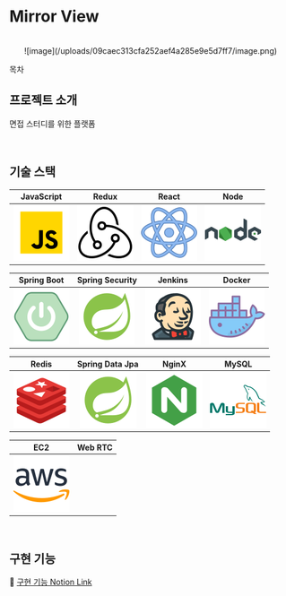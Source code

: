 # Mirror View

<p align="center">
  <br>
  ![image](/uploads/09caec313cfa252aef4a285e9e5d7ff7/image.png)
  <br>
</p>

목차

## 프로젝트 소개

<p align="justify">
면접 스터디를 위한 플랫폼
</p>

<br>

## 기술 스택

| JavaScript |       Redux        |  React   |  Node   |
| :--------: |:------------------:| :------: | :-----: |
|   ![js.png](img/js.png)   | ![](img/redux.png) |![img.png](img/react.png)|![img.png](img/node.png)|


|           Spring Boot            |           Spring  Security           |         Jenkins         | Docker  |
|:--------------------------------:|:------------------------------------:|:-----------------------:|:-------:|
|![springboot.png](img/springboot.png)|![img_2.png](img/security.png)| ![img_1.png](img/jenkins.png) |![img.png](img/docker.png)|


|                 Redis                 |        Spring  Data Jpa        |           NginX            |            MySQL            |
|:-------------------------------------:|:------------------------------:|:--------------------------:|:---------------------------:|
|![img_1.png](img/redis.png)|![img_2.png](img/security.png)  |![img.png](img/nginx.png)| ![img_2.png](img/mysql.png) |



|             EC2             | Web RTC |
|:---------------------------:|:-------:|
|![img.png](img/ec2.png)|         |

<br>

## 구현 기능

:rocket: [구현 기능 Notion Link](https://elated-tortoise-2aa.notion.site/7487d4f8729d48aa9fffc8e1114378ab?v=58376fb817294207bbf22ad896f56f34&pvs=4)
<br>

<br>
